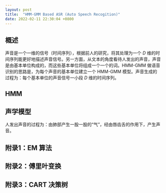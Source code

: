```yaml
---
layout: post
title:  "HMM-GMM Based ASR (Auto Speech Recogition)"
date: 2022-02-11 22:30:04 +0800
---
```

## 概述

声音是一个一维的信号（时间序列），根据前人的研究，将其处理为一个 $D$ 维的时间序列能更好地描述声音信号。另一方面，从文本的角度看待人发出的声音，声音是由基本单位构成的，而这些基本单位将组成一个一个的词。HMM-GMM 做语音识别的思路是，为每个声音的基本单位建立一个 HMM-GMM 模型。声音生成的过程为：每个基本单位的声音信号一小段 $D$ 维的时间序列。

## HMM

## 声学模型

人发出声音的过程为：由肺部产生一股一股的“气”，经由唇齿舌的作用下，产生声音。


## 附录1：EM 算法

## 附录2：傅里叶变换

## 附录3：CART 决策树

